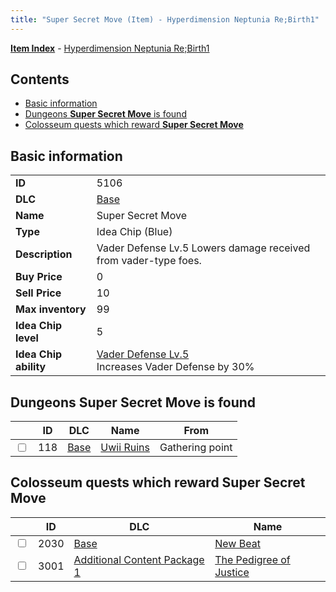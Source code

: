 ```yaml
---
title: "Super Secret Move (Item) - Hyperdimension Neptunia Re;Birth1"
---
```


[**Item Index**](/neptunia/rb1/item/index.html) - [Hyperdimension Neptunia Re;Birth1](/neptunia/rb1)

## Contents

- [Basic information](#basic-information)
- [Dungeons **Super Secret Move** is found](#dungeons-super-secret-move-is-found)
- [Colosseum quests which reward **Super Secret Move**](#colosseum-quests-which-reward-super-secret-move)

## Basic information

|   |   |
| -- | -- |
| **ID** | 5106 |
| **DLC** | [Base](/neptunia/rb1/dlc/1-base.html) |
| **Name** | Super Secret Move |
| **Type** | Idea Chip (Blue) |
| **Description** | Vader Defense Lv.5 Lowers damage received from vader-type foes. |
| **Buy Price** | 0 |
| **Sell Price** | 10 |
| **Max inventory** | 99 |
| **Idea Chip level** | 5 |
| **Idea Chip ability** | [Vader Defense Lv.5](/neptunia/rb1/avatar/1-9605-vader-defense-lv-5.html)<br />Increases Vader Defense by 30% |


## Dungeons **Super Secret Move** is found

|    | ID | DLC | Name | From |
| -- | -- | --- | ---- | ---- |
| <input type="checkbox" id="rb1-dungeon-1-118" class="trackbox" /> | 118 | [Base](/neptunia/rb1/dlc/1-base.html) | [Uwii Ruins](/neptunia/rb1/dungeon/1-118-uwii-ruins.html) | Gathering point |


## Colosseum quests which reward **Super Secret Move**

|    | ID | DLC | Name |
| -- | -- | --- | ---- |
| <input type="checkbox" id="rb1-colosseum-1-2030" class="trackbox" /> | 2030 | [Base](/neptunia/rb1/dlc/1-base.html) | [New Beat](/neptunia/rb1/colosseum/1-2030-new-beat.html) |
| <input type="checkbox" id="rb1-colosseum-10-3001" class="trackbox" /> | 3001 | [Additional Content Package 1](/neptunia/rb1/dlc/10-pack1.html) | [The Pedigree of Justice](/neptunia/rb1/colosseum/10-3001-the-pedigree-of-justice.html) |
